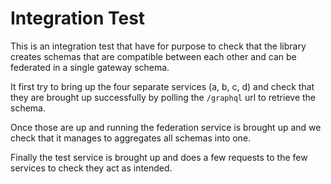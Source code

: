 # Integration Test

This is an integration test that have for purpose to check that the library creates schemas that are compatible between each other and can be federated in a single gateway schema.

It first try to bring up the four separate services (a, b, c, d) and check that they are brought up successfully by polling the `/graphql` url to retrieve the schema.

Once those are up and running the federation service is brought up and we check that it manages to aggregates all schemas into one.

Finally the test service is brought up and does a few requests to the few services to check they act as intended.
